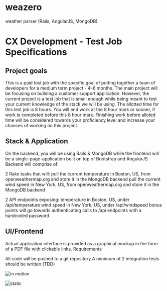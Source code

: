 # weazero
weather parser (Rails, AngularJS, MongoDB)

# CX Development - Test Job Specifications
## Project goals
This is a paid test job with the specific goal of putting together a team of developers for a medium term project - 4–6 months. The main project will be focusing on building a customer support application. However, the current project is a test job that is small enough while being meant to test your current knowledge of the stack we will be using.
The allotted time for this test job is 8 hours. You will end work at the 8 hour mark or sooner, if work is completed before this 8 hour mark. Finishing work before alloted time will be considered towards your proficiency level and increase your chances of working on this project.

## Stack & Application
On the backend, you will be using Rails & MongoDB while the frontend will be a single-page-application built on top of Bootstrap and AngularJS.
Backend will comprise of:

2 Rake tasks that will:
pull the current temperature in Boston, US, from openweathermap.org and store it in the MongoDB backend pull the current wind speed in New York, US, from openweathermap.org and store it in the MongoDB backend

2 API endpoints exposing:
temperature in Boston, US, under /api/temperature wind speed in New York, US, under /api/windspeed
bonus points will go towards authenticating calls to /api endpoints with a hardcoded password

## UI/Frontend
Actual application interface is provided as a graphical mockup in the form of a PDF file with clickable links.
Requirements

All code will be pushed to a git repository
A minimum of 2 integration tests should be written (TDD)

![in motion](https://api.monosnap.com/rpc/file/download?id=IpjSdEhQMUDHGeQCtEftexjJDKY5oN)

![static](https://monosnap.com/file/poV4BeWWmJuX5ut7bzQJjBxe0eLEAh.png)
